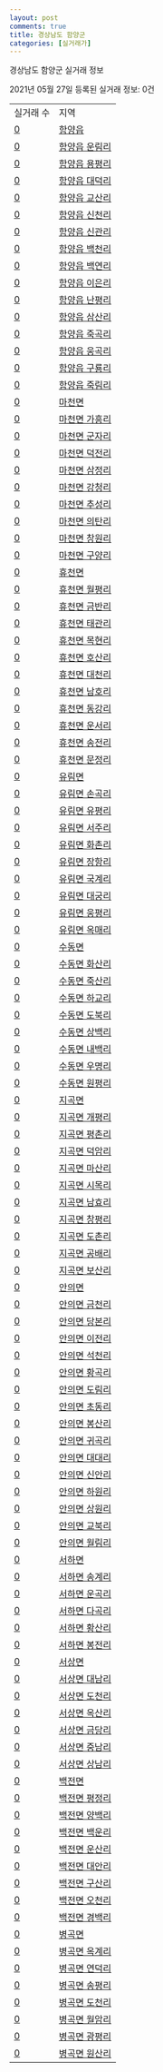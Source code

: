 ```yaml
---
layout: post
comments: true
title: 경상남도 함양군
categories: [실거래가]
---
```


경상남도 함양군 실거래 정보

2021년 05월 27일 등록된 실거래 정보: 0건


<table>
  <tr>
    <td>실거래 수</td>
    <td>지역</td>
  </tr>

  
  <tr>
    <td><a href="4887025000.html">0</a></td>
    <td><a href="4887025000.html">함양읍</a></td>
  </tr>
    

  <tr>
    <td><a href="4887025021.html">0</a></td>
    <td><a href="4887025021.html">함양읍 운림리</a></td>
  </tr>
    

  <tr>
    <td><a href="4887025022.html">0</a></td>
    <td><a href="4887025022.html">함양읍 용평리</a></td>
  </tr>
    

  <tr>
    <td><a href="4887025023.html">0</a></td>
    <td><a href="4887025023.html">함양읍 대덕리</a></td>
  </tr>
    

  <tr>
    <td><a href="4887025024.html">0</a></td>
    <td><a href="4887025024.html">함양읍 교산리</a></td>
  </tr>
    

  <tr>
    <td><a href="4887025025.html">0</a></td>
    <td><a href="4887025025.html">함양읍 신천리</a></td>
  </tr>
    

  <tr>
    <td><a href="4887025026.html">0</a></td>
    <td><a href="4887025026.html">함양읍 신관리</a></td>
  </tr>
    

  <tr>
    <td><a href="4887025027.html">0</a></td>
    <td><a href="4887025027.html">함양읍 백천리</a></td>
  </tr>
    

  <tr>
    <td><a href="4887025028.html">0</a></td>
    <td><a href="4887025028.html">함양읍 백연리</a></td>
  </tr>
    

  <tr>
    <td><a href="4887025029.html">0</a></td>
    <td><a href="4887025029.html">함양읍 이은리</a></td>
  </tr>
    

  <tr>
    <td><a href="4887025030.html">0</a></td>
    <td><a href="4887025030.html">함양읍 난평리</a></td>
  </tr>
    

  <tr>
    <td><a href="4887025031.html">0</a></td>
    <td><a href="4887025031.html">함양읍 삼산리</a></td>
  </tr>
    

  <tr>
    <td><a href="4887025032.html">0</a></td>
    <td><a href="4887025032.html">함양읍 죽곡리</a></td>
  </tr>
    

  <tr>
    <td><a href="4887025033.html">0</a></td>
    <td><a href="4887025033.html">함양읍 웅곡리</a></td>
  </tr>
    

  <tr>
    <td><a href="4887025034.html">0</a></td>
    <td><a href="4887025034.html">함양읍 구룡리</a></td>
  </tr>
    

  <tr>
    <td><a href="4887025035.html">0</a></td>
    <td><a href="4887025035.html">함양읍 죽림리</a></td>
  </tr>
    

  <tr>
    <td><a href="4887031000.html">0</a></td>
    <td><a href="4887031000.html">마천면</a></td>
  </tr>
    

  <tr>
    <td><a href="4887031021.html">0</a></td>
    <td><a href="4887031021.html">마천면 가흥리</a></td>
  </tr>
    

  <tr>
    <td><a href="4887031022.html">0</a></td>
    <td><a href="4887031022.html">마천면 군자리</a></td>
  </tr>
    

  <tr>
    <td><a href="4887031023.html">0</a></td>
    <td><a href="4887031023.html">마천면 덕전리</a></td>
  </tr>
    

  <tr>
    <td><a href="4887031024.html">0</a></td>
    <td><a href="4887031024.html">마천면 삼정리</a></td>
  </tr>
    

  <tr>
    <td><a href="4887031025.html">0</a></td>
    <td><a href="4887031025.html">마천면 강청리</a></td>
  </tr>
    

  <tr>
    <td><a href="4887031026.html">0</a></td>
    <td><a href="4887031026.html">마천면 추성리</a></td>
  </tr>
    

  <tr>
    <td><a href="4887031027.html">0</a></td>
    <td><a href="4887031027.html">마천면 의탄리</a></td>
  </tr>
    

  <tr>
    <td><a href="4887031028.html">0</a></td>
    <td><a href="4887031028.html">마천면 창원리</a></td>
  </tr>
    

  <tr>
    <td><a href="4887031029.html">0</a></td>
    <td><a href="4887031029.html">마천면 구양리</a></td>
  </tr>
    

  <tr>
    <td><a href="4887032000.html">0</a></td>
    <td><a href="4887032000.html">휴천면</a></td>
  </tr>
    

  <tr>
    <td><a href="4887032021.html">0</a></td>
    <td><a href="4887032021.html">휴천면 월평리</a></td>
  </tr>
    

  <tr>
    <td><a href="4887032022.html">0</a></td>
    <td><a href="4887032022.html">휴천면 금반리</a></td>
  </tr>
    

  <tr>
    <td><a href="4887032023.html">0</a></td>
    <td><a href="4887032023.html">휴천면 태관리</a></td>
  </tr>
    

  <tr>
    <td><a href="4887032024.html">0</a></td>
    <td><a href="4887032024.html">휴천면 목현리</a></td>
  </tr>
    

  <tr>
    <td><a href="4887032025.html">0</a></td>
    <td><a href="4887032025.html">휴천면 호산리</a></td>
  </tr>
    

  <tr>
    <td><a href="4887032026.html">0</a></td>
    <td><a href="4887032026.html">휴천면 대천리</a></td>
  </tr>
    

  <tr>
    <td><a href="4887032027.html">0</a></td>
    <td><a href="4887032027.html">휴천면 남호리</a></td>
  </tr>
    

  <tr>
    <td><a href="4887032028.html">0</a></td>
    <td><a href="4887032028.html">휴천면 동강리</a></td>
  </tr>
    

  <tr>
    <td><a href="4887032029.html">0</a></td>
    <td><a href="4887032029.html">휴천면 운서리</a></td>
  </tr>
    

  <tr>
    <td><a href="4887032030.html">0</a></td>
    <td><a href="4887032030.html">휴천면 송전리</a></td>
  </tr>
    

  <tr>
    <td><a href="4887032031.html">0</a></td>
    <td><a href="4887032031.html">휴천면 문정리</a></td>
  </tr>
    

  <tr>
    <td><a href="4887033000.html">0</a></td>
    <td><a href="4887033000.html">유림면</a></td>
  </tr>
    

  <tr>
    <td><a href="4887033021.html">0</a></td>
    <td><a href="4887033021.html">유림면 손곡리</a></td>
  </tr>
    

  <tr>
    <td><a href="4887033022.html">0</a></td>
    <td><a href="4887033022.html">유림면 유평리</a></td>
  </tr>
    

  <tr>
    <td><a href="4887033023.html">0</a></td>
    <td><a href="4887033023.html">유림면 서주리</a></td>
  </tr>
    

  <tr>
    <td><a href="4887033024.html">0</a></td>
    <td><a href="4887033024.html">유림면 화촌리</a></td>
  </tr>
    

  <tr>
    <td><a href="4887033025.html">0</a></td>
    <td><a href="4887033025.html">유림면 장항리</a></td>
  </tr>
    

  <tr>
    <td><a href="4887033026.html">0</a></td>
    <td><a href="4887033026.html">유림면 국계리</a></td>
  </tr>
    

  <tr>
    <td><a href="4887033027.html">0</a></td>
    <td><a href="4887033027.html">유림면 대궁리</a></td>
  </tr>
    

  <tr>
    <td><a href="4887033028.html">0</a></td>
    <td><a href="4887033028.html">유림면 웅평리</a></td>
  </tr>
    

  <tr>
    <td><a href="4887033029.html">0</a></td>
    <td><a href="4887033029.html">유림면 옥매리</a></td>
  </tr>
    

  <tr>
    <td><a href="4887034000.html">0</a></td>
    <td><a href="4887034000.html">수동면</a></td>
  </tr>
    

  <tr>
    <td><a href="4887034021.html">0</a></td>
    <td><a href="4887034021.html">수동면 화산리</a></td>
  </tr>
    

  <tr>
    <td><a href="4887034022.html">0</a></td>
    <td><a href="4887034022.html">수동면 죽산리</a></td>
  </tr>
    

  <tr>
    <td><a href="4887034023.html">0</a></td>
    <td><a href="4887034023.html">수동면 하교리</a></td>
  </tr>
    

  <tr>
    <td><a href="4887034024.html">0</a></td>
    <td><a href="4887034024.html">수동면 도북리</a></td>
  </tr>
    

  <tr>
    <td><a href="4887034025.html">0</a></td>
    <td><a href="4887034025.html">수동면 상백리</a></td>
  </tr>
    

  <tr>
    <td><a href="4887034026.html">0</a></td>
    <td><a href="4887034026.html">수동면 내백리</a></td>
  </tr>
    

  <tr>
    <td><a href="4887034027.html">0</a></td>
    <td><a href="4887034027.html">수동면 우명리</a></td>
  </tr>
    

  <tr>
    <td><a href="4887034028.html">0</a></td>
    <td><a href="4887034028.html">수동면 원평리</a></td>
  </tr>
    

  <tr>
    <td><a href="4887035000.html">0</a></td>
    <td><a href="4887035000.html">지곡면</a></td>
  </tr>
    

  <tr>
    <td><a href="4887035021.html">0</a></td>
    <td><a href="4887035021.html">지곡면 개평리</a></td>
  </tr>
    

  <tr>
    <td><a href="4887035022.html">0</a></td>
    <td><a href="4887035022.html">지곡면 평촌리</a></td>
  </tr>
    

  <tr>
    <td><a href="4887035023.html">0</a></td>
    <td><a href="4887035023.html">지곡면 덕암리</a></td>
  </tr>
    

  <tr>
    <td><a href="4887035024.html">0</a></td>
    <td><a href="4887035024.html">지곡면 마산리</a></td>
  </tr>
    

  <tr>
    <td><a href="4887035025.html">0</a></td>
    <td><a href="4887035025.html">지곡면 시목리</a></td>
  </tr>
    

  <tr>
    <td><a href="4887035026.html">0</a></td>
    <td><a href="4887035026.html">지곡면 남효리</a></td>
  </tr>
    

  <tr>
    <td><a href="4887035027.html">0</a></td>
    <td><a href="4887035027.html">지곡면 창평리</a></td>
  </tr>
    

  <tr>
    <td><a href="4887035028.html">0</a></td>
    <td><a href="4887035028.html">지곡면 도촌리</a></td>
  </tr>
    

  <tr>
    <td><a href="4887035029.html">0</a></td>
    <td><a href="4887035029.html">지곡면 공배리</a></td>
  </tr>
    

  <tr>
    <td><a href="4887035030.html">0</a></td>
    <td><a href="4887035030.html">지곡면 보산리</a></td>
  </tr>
    

  <tr>
    <td><a href="4887036000.html">0</a></td>
    <td><a href="4887036000.html">안의면</a></td>
  </tr>
    

  <tr>
    <td><a href="4887036021.html">0</a></td>
    <td><a href="4887036021.html">안의면 금천리</a></td>
  </tr>
    

  <tr>
    <td><a href="4887036022.html">0</a></td>
    <td><a href="4887036022.html">안의면 당본리</a></td>
  </tr>
    

  <tr>
    <td><a href="4887036023.html">0</a></td>
    <td><a href="4887036023.html">안의면 이전리</a></td>
  </tr>
    

  <tr>
    <td><a href="4887036024.html">0</a></td>
    <td><a href="4887036024.html">안의면 석천리</a></td>
  </tr>
    

  <tr>
    <td><a href="4887036025.html">0</a></td>
    <td><a href="4887036025.html">안의면 황곡리</a></td>
  </tr>
    

  <tr>
    <td><a href="4887036026.html">0</a></td>
    <td><a href="4887036026.html">안의면 도림리</a></td>
  </tr>
    

  <tr>
    <td><a href="4887036027.html">0</a></td>
    <td><a href="4887036027.html">안의면 초동리</a></td>
  </tr>
    

  <tr>
    <td><a href="4887036028.html">0</a></td>
    <td><a href="4887036028.html">안의면 봉산리</a></td>
  </tr>
    

  <tr>
    <td><a href="4887036029.html">0</a></td>
    <td><a href="4887036029.html">안의면 귀곡리</a></td>
  </tr>
    

  <tr>
    <td><a href="4887036030.html">0</a></td>
    <td><a href="4887036030.html">안의면 대대리</a></td>
  </tr>
    

  <tr>
    <td><a href="4887036031.html">0</a></td>
    <td><a href="4887036031.html">안의면 신안리</a></td>
  </tr>
    

  <tr>
    <td><a href="4887036032.html">0</a></td>
    <td><a href="4887036032.html">안의면 하원리</a></td>
  </tr>
    

  <tr>
    <td><a href="4887036033.html">0</a></td>
    <td><a href="4887036033.html">안의면 상원리</a></td>
  </tr>
    

  <tr>
    <td><a href="4887036034.html">0</a></td>
    <td><a href="4887036034.html">안의면 교북리</a></td>
  </tr>
    

  <tr>
    <td><a href="4887036035.html">0</a></td>
    <td><a href="4887036035.html">안의면 월림리</a></td>
  </tr>
    

  <tr>
    <td><a href="4887037000.html">0</a></td>
    <td><a href="4887037000.html">서하면</a></td>
  </tr>
    

  <tr>
    <td><a href="4887037021.html">0</a></td>
    <td><a href="4887037021.html">서하면 송계리</a></td>
  </tr>
    

  <tr>
    <td><a href="4887037022.html">0</a></td>
    <td><a href="4887037022.html">서하면 운곡리</a></td>
  </tr>
    

  <tr>
    <td><a href="4887037023.html">0</a></td>
    <td><a href="4887037023.html">서하면 다곡리</a></td>
  </tr>
    

  <tr>
    <td><a href="4887037024.html">0</a></td>
    <td><a href="4887037024.html">서하면 황산리</a></td>
  </tr>
    

  <tr>
    <td><a href="4887037025.html">0</a></td>
    <td><a href="4887037025.html">서하면 봉전리</a></td>
  </tr>
    

  <tr>
    <td><a href="4887038000.html">0</a></td>
    <td><a href="4887038000.html">서상면</a></td>
  </tr>
    

  <tr>
    <td><a href="4887038021.html">0</a></td>
    <td><a href="4887038021.html">서상면 대남리</a></td>
  </tr>
    

  <tr>
    <td><a href="4887038022.html">0</a></td>
    <td><a href="4887038022.html">서상면 도천리</a></td>
  </tr>
    

  <tr>
    <td><a href="4887038023.html">0</a></td>
    <td><a href="4887038023.html">서상면 옥산리</a></td>
  </tr>
    

  <tr>
    <td><a href="4887038024.html">0</a></td>
    <td><a href="4887038024.html">서상면 금당리</a></td>
  </tr>
    

  <tr>
    <td><a href="4887038025.html">0</a></td>
    <td><a href="4887038025.html">서상면 중남리</a></td>
  </tr>
    

  <tr>
    <td><a href="4887038026.html">0</a></td>
    <td><a href="4887038026.html">서상면 상남리</a></td>
  </tr>
    

  <tr>
    <td><a href="4887039000.html">0</a></td>
    <td><a href="4887039000.html">백전면</a></td>
  </tr>
    

  <tr>
    <td><a href="4887039021.html">0</a></td>
    <td><a href="4887039021.html">백전면 평정리</a></td>
  </tr>
    

  <tr>
    <td><a href="4887039022.html">0</a></td>
    <td><a href="4887039022.html">백전면 양백리</a></td>
  </tr>
    

  <tr>
    <td><a href="4887039023.html">0</a></td>
    <td><a href="4887039023.html">백전면 백운리</a></td>
  </tr>
    

  <tr>
    <td><a href="4887039024.html">0</a></td>
    <td><a href="4887039024.html">백전면 운산리</a></td>
  </tr>
    

  <tr>
    <td><a href="4887039025.html">0</a></td>
    <td><a href="4887039025.html">백전면 대안리</a></td>
  </tr>
    

  <tr>
    <td><a href="4887039026.html">0</a></td>
    <td><a href="4887039026.html">백전면 구산리</a></td>
  </tr>
    

  <tr>
    <td><a href="4887039027.html">0</a></td>
    <td><a href="4887039027.html">백전면 오천리</a></td>
  </tr>
    

  <tr>
    <td><a href="4887039028.html">0</a></td>
    <td><a href="4887039028.html">백전면 경백리</a></td>
  </tr>
    

  <tr>
    <td><a href="4887040000.html">0</a></td>
    <td><a href="4887040000.html">병곡면</a></td>
  </tr>
    

  <tr>
    <td><a href="4887040021.html">0</a></td>
    <td><a href="4887040021.html">병곡면 옥계리</a></td>
  </tr>
    

  <tr>
    <td><a href="4887040022.html">0</a></td>
    <td><a href="4887040022.html">병곡면 연덕리</a></td>
  </tr>
    

  <tr>
    <td><a href="4887040023.html">0</a></td>
    <td><a href="4887040023.html">병곡면 송평리</a></td>
  </tr>
    

  <tr>
    <td><a href="4887040024.html">0</a></td>
    <td><a href="4887040024.html">병곡면 도천리</a></td>
  </tr>
    

  <tr>
    <td><a href="4887040025.html">0</a></td>
    <td><a href="4887040025.html">병곡면 월암리</a></td>
  </tr>
    

  <tr>
    <td><a href="4887040026.html">0</a></td>
    <td><a href="4887040026.html">병곡면 광평리</a></td>
  </tr>
    

  <tr>
    <td><a href="4887040027.html">0</a></td>
    <td><a href="4887040027.html">병곡면 원산리</a></td>
  </tr>
    


</table>
    